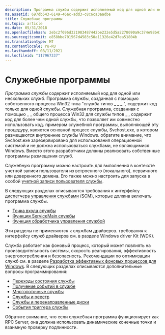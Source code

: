 ```yaml
---
description: Программа службы содержит исполняемый код для одной или нескольких служб.
ms.assetid: 697db543-6149-46ac-add3-c8c6ca3aadbe
title: Служебные программы
ms.topic: article
ms.date: 05/31/2018
ms.openlocfilehash: 2ebc2f696d321983487442be232e5d5a2278090a9c374e98b412522914e6c1ea
ms.sourcegitcommit: e858bbe701567d4583c50a11326e42d7ea51804b
ms.translationtype: MT
ms.contentlocale: ru-RU
ms.lasthandoff: 08/11/2021
ms.locfileid: "117967337"
---
```

# <a name="service-programs"></a>Служебные программы

*Программа службы* содержит исполняемый код для одной или нескольких служб. Программа службы, созданная с помощью собственного процесса Win32 типа "служба типов \_ \_ \_ ", содержит код только для одной службы. Служебная программа, созданная с помощью \_ \_ общего процесса Win32 для службы типов \_ , содержит код для более чем одной службы, что позволяет им совместно использовать код. примером служебной программы, выполняющей эту процедуру, является основной процесс службы, Svchost.exe, в котором размещаются внутренние службы Windows. обратите внимание, что Svchost.exe зарезервировано для использования операционной системой и не должна использоваться службами, не являющимися Windows. Вместо этого разработчики должны реализовать собственные программы размещения служб.

Служебную программу можно настроить для выполнения в контексте учетной записи пользователя из встроенного (локального), первичного или доверенного домена. Его также можно настроить для запуска в особой [учетной записи пользователя службы](service-user-accounts.md).

В следующих разделах описываются требования к интерфейсу [диспетчера управления службами](service-control-manager.md) (SCM), которые должна включать программа службы.

-   [Точка входа службы](service-entry-point.md)
-   [Функция ServiceMain службы](service-servicemain-function.md)
-   [Функция обработчика управления службой](service-control-handler-function.md)

Эти разделы не применяются к службам драйверов. требования к интерфейсу служб драйверов см. в разделе Windows driver Kit (WDK).

Служба работает как фоновый процесс, который может повлиять на производительность системы, скорость реагирования, эффективность энергопотребления и безопасность. Рекомендации по оптимизации служб см. в разделе [Разработка эффективных фоновых процессов для Windows](/windows-hardware/drivers/kernel/implementing-power-management). В следующих разделах описываются дополнительные вопросы программирования:

-   [Переходы состояния службы](service-status-transitions.md)
-   [Получение событий в службе](receiving-events-in-a-service.md)
-   [Многопоточные службы](multithreaded-services.md)
-   [Службы и реестр](services-and-the-registry.md)
-   [Службы и перенаправленные диски](services-and-redirected-drives.md)
-   [События триггера службы](service-trigger-events.md)

Обратите внимание, что если служебная программа функционирует как RPC Server, она должна использовать динамические конечные точки и взаимную проверку подлинности.

 

 
